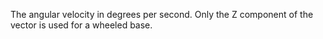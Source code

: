 The angular velocity in degrees per second.
Only the Z component of the vector is used for a wheeled base.
